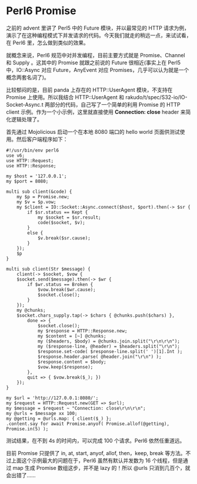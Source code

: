 # Perl6 Promise

之前的 advent 里讲了 Perl5 中的 Future 模块，并以最常见的 HTTP 请求为例，演示了在这种编程模式下并发请求的代码。今天我们就走的稍远一点，来试试看，在 Perl6 里，怎么做到类似的效果。

就概念来说，Perl6 规范中对并发编程，目前主要方式就是 Promise、Channel 和 Supply 。这其中的 Promise 就跟之前说的 Future 很相近(事实上在 Perl5 中，IO::Async 对应 Future，AnyEvent 对应 Promises，几乎可以认为就是一个概念两套名词了)。

比较郁闷的是，目前 panda 上存在的 HTTP::UserAgent 模块，不支持在 Promise 上使用。所以我结合 HTTP::UserAgent 和 rakudo/t/spec/S32-io/IO-Socket-Async.t 两部分的代码，自己写了一个简单的利用 Promise 的 HTTP client 示例。作为一个小示例，这里就直接使用 **Connection: close** header 来简化逻辑处理了。

首先通过 Mojolicious 启动一个在本地 8080 端口的 hello world 页面供测试使用。然后客户端程序如下：

    #!/usr/bin/env perl6
    use v6;
    use HTTP::Request;
    use HTTP::Response;
    
    my $host = '127.0.0.1';
    my $port = 8080;
    
    multi sub client(&code) {
        my $p = Promise.new;
        my $v = $p.vow;
        my $client = IO::Socket::Async.connect($host, $port).then(-> $sr {
            if $sr.status == Kept {
                my $socket = $sr.result;
                code($socket, $v);
            }
            else {
                $v.break($sr.cause);
            }
        });
        $p
    }
    
    multi sub client(Str $message) {
        client(-> $socket, $vow {
        $socket.send($message).then(-> $wr {
            if $wr.status == Broken {
                $vow.break($wr.cause);
                $socket.close();
            }
        });
        my @chunks;
        $socket.chars_supply.tap(-> $chars { @chunks.push($chars) },
            done => {
                $socket.close();
                my $response = HTTP::Response.new;
                my $content = [~] @chunks;
                my ($headers, $body) = @chunks.join.split("\r\n\r\n");
                my ($response-line, @header) = $headers.split("\r\n");
                $response.set-code( $response-line.split(' ')[1].Int );
                $response.header.parse( @header.join("\r\n") );
                $response.content = $body;
                $vow.keep($response);
            },
            quit => { $vow.break($_); })
        });
    }
    
    my $url = 'http://127.0.0.1:8080/';
    my $request = HTTP::Request.new(GET => $url);
    my $message = $request ~ "Connection: close\r\n\r\n";
    my @urls = $message xx 100;
    my @getting = @urls.map: { client($_) };
    .content.say for await Promise.anyof( Promise.allof(@getting), Promise.in(5) );

测试结果，在不到 4s 的时间内，可以完成 100 个请求。Perl6 依然任重道远。

目前 Promise 只提供了 in, at, start, anyof, allof, then，keep, break 等方法。不过上面这个示例最大的问题在于，Perl6 虽然有默认并发数为 16 个线程，但是通过 map 生成 Promise 数组这步，并不是 lazy 的！所以 @urls 只消到几百个，就会出错了……
